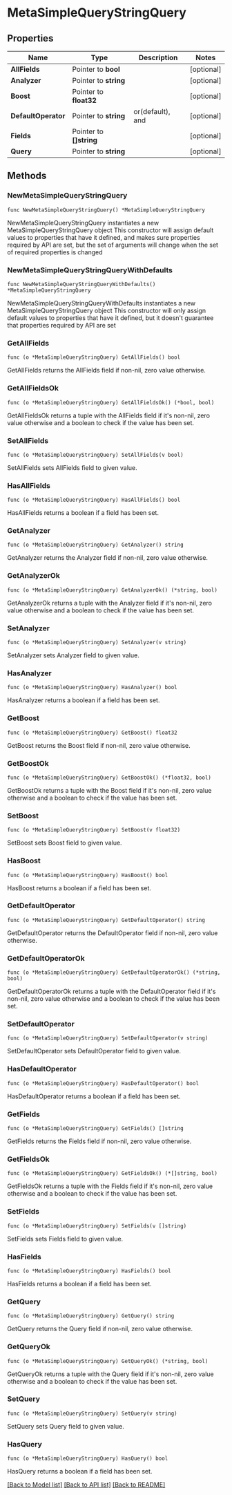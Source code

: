 # MetaSimpleQueryStringQuery

## Properties

Name | Type | Description | Notes
------------ | ------------- | ------------- | -------------
**AllFields** | Pointer to **bool** |  | [optional] 
**Analyzer** | Pointer to **string** |  | [optional] 
**Boost** | Pointer to **float32** |  | [optional] 
**DefaultOperator** | Pointer to **string** | or(default), and | [optional] 
**Fields** | Pointer to **[]string** |  | [optional] 
**Query** | Pointer to **string** |  | [optional] 

## Methods

### NewMetaSimpleQueryStringQuery

`func NewMetaSimpleQueryStringQuery() *MetaSimpleQueryStringQuery`

NewMetaSimpleQueryStringQuery instantiates a new MetaSimpleQueryStringQuery object
This constructor will assign default values to properties that have it defined,
and makes sure properties required by API are set, but the set of arguments
will change when the set of required properties is changed

### NewMetaSimpleQueryStringQueryWithDefaults

`func NewMetaSimpleQueryStringQueryWithDefaults() *MetaSimpleQueryStringQuery`

NewMetaSimpleQueryStringQueryWithDefaults instantiates a new MetaSimpleQueryStringQuery object
This constructor will only assign default values to properties that have it defined,
but it doesn't guarantee that properties required by API are set

### GetAllFields

`func (o *MetaSimpleQueryStringQuery) GetAllFields() bool`

GetAllFields returns the AllFields field if non-nil, zero value otherwise.

### GetAllFieldsOk

`func (o *MetaSimpleQueryStringQuery) GetAllFieldsOk() (*bool, bool)`

GetAllFieldsOk returns a tuple with the AllFields field if it's non-nil, zero value otherwise
and a boolean to check if the value has been set.

### SetAllFields

`func (o *MetaSimpleQueryStringQuery) SetAllFields(v bool)`

SetAllFields sets AllFields field to given value.

### HasAllFields

`func (o *MetaSimpleQueryStringQuery) HasAllFields() bool`

HasAllFields returns a boolean if a field has been set.

### GetAnalyzer

`func (o *MetaSimpleQueryStringQuery) GetAnalyzer() string`

GetAnalyzer returns the Analyzer field if non-nil, zero value otherwise.

### GetAnalyzerOk

`func (o *MetaSimpleQueryStringQuery) GetAnalyzerOk() (*string, bool)`

GetAnalyzerOk returns a tuple with the Analyzer field if it's non-nil, zero value otherwise
and a boolean to check if the value has been set.

### SetAnalyzer

`func (o *MetaSimpleQueryStringQuery) SetAnalyzer(v string)`

SetAnalyzer sets Analyzer field to given value.

### HasAnalyzer

`func (o *MetaSimpleQueryStringQuery) HasAnalyzer() bool`

HasAnalyzer returns a boolean if a field has been set.

### GetBoost

`func (o *MetaSimpleQueryStringQuery) GetBoost() float32`

GetBoost returns the Boost field if non-nil, zero value otherwise.

### GetBoostOk

`func (o *MetaSimpleQueryStringQuery) GetBoostOk() (*float32, bool)`

GetBoostOk returns a tuple with the Boost field if it's non-nil, zero value otherwise
and a boolean to check if the value has been set.

### SetBoost

`func (o *MetaSimpleQueryStringQuery) SetBoost(v float32)`

SetBoost sets Boost field to given value.

### HasBoost

`func (o *MetaSimpleQueryStringQuery) HasBoost() bool`

HasBoost returns a boolean if a field has been set.

### GetDefaultOperator

`func (o *MetaSimpleQueryStringQuery) GetDefaultOperator() string`

GetDefaultOperator returns the DefaultOperator field if non-nil, zero value otherwise.

### GetDefaultOperatorOk

`func (o *MetaSimpleQueryStringQuery) GetDefaultOperatorOk() (*string, bool)`

GetDefaultOperatorOk returns a tuple with the DefaultOperator field if it's non-nil, zero value otherwise
and a boolean to check if the value has been set.

### SetDefaultOperator

`func (o *MetaSimpleQueryStringQuery) SetDefaultOperator(v string)`

SetDefaultOperator sets DefaultOperator field to given value.

### HasDefaultOperator

`func (o *MetaSimpleQueryStringQuery) HasDefaultOperator() bool`

HasDefaultOperator returns a boolean if a field has been set.

### GetFields

`func (o *MetaSimpleQueryStringQuery) GetFields() []string`

GetFields returns the Fields field if non-nil, zero value otherwise.

### GetFieldsOk

`func (o *MetaSimpleQueryStringQuery) GetFieldsOk() (*[]string, bool)`

GetFieldsOk returns a tuple with the Fields field if it's non-nil, zero value otherwise
and a boolean to check if the value has been set.

### SetFields

`func (o *MetaSimpleQueryStringQuery) SetFields(v []string)`

SetFields sets Fields field to given value.

### HasFields

`func (o *MetaSimpleQueryStringQuery) HasFields() bool`

HasFields returns a boolean if a field has been set.

### GetQuery

`func (o *MetaSimpleQueryStringQuery) GetQuery() string`

GetQuery returns the Query field if non-nil, zero value otherwise.

### GetQueryOk

`func (o *MetaSimpleQueryStringQuery) GetQueryOk() (*string, bool)`

GetQueryOk returns a tuple with the Query field if it's non-nil, zero value otherwise
and a boolean to check if the value has been set.

### SetQuery

`func (o *MetaSimpleQueryStringQuery) SetQuery(v string)`

SetQuery sets Query field to given value.

### HasQuery

`func (o *MetaSimpleQueryStringQuery) HasQuery() bool`

HasQuery returns a boolean if a field has been set.


[[Back to Model list]](../README.md#documentation-for-models) [[Back to API list]](../README.md#documentation-for-api-endpoints) [[Back to README]](../README.md)


